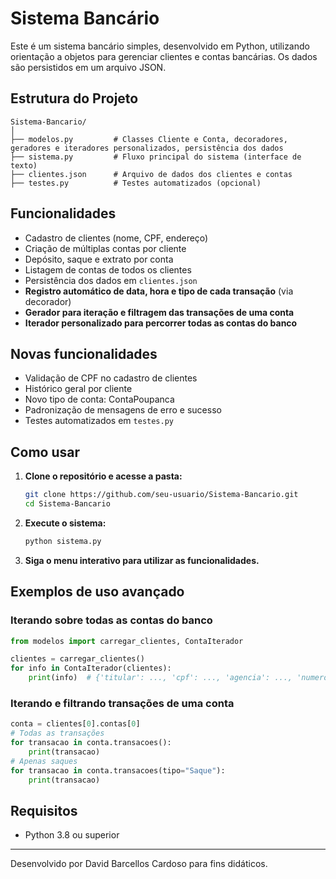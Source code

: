 # Sistema Bancário

Este é um sistema bancário simples, desenvolvido em Python, utilizando orientação a objetos para gerenciar clientes e contas bancárias. Os dados são persistidos em um arquivo JSON.

## Estrutura do Projeto

```text
Sistema-Bancario/
│
├── modelos.py         # Classes Cliente e Conta, decoradores, geradores e iteradores personalizados, persistência dos dados
├── sistema.py         # Fluxo principal do sistema (interface de texto)
├── clientes.json      # Arquivo de dados dos clientes e contas
├── testes.py          # Testes automatizados (opcional)
```

## Funcionalidades

- Cadastro de clientes (nome, CPF, endereço)
- Criação de múltiplas contas por cliente
- Depósito, saque e extrato por conta
- Listagem de contas de todos os clientes
- Persistência dos dados em `clientes.json`
- **Registro automático de data, hora e tipo de cada transação** (via decorador)
- **Gerador para iteração e filtragem das transações de uma conta**
- **Iterador personalizado para percorrer todas as contas do banco**

## Novas funcionalidades

- Validação de CPF no cadastro de clientes
- Histórico geral por cliente
- Novo tipo de conta: ContaPoupanca
- Padronização de mensagens de erro e sucesso
- Testes automatizados em `testes.py`

## Como usar

1. **Clone o repositório e acesse a pasta:**

   ```sh
   git clone https://github.com/seu-usuario/Sistema-Bancario.git
   cd Sistema-Bancario
   ```

2. **Execute o sistema:**

   ```sh
   python sistema.py
   ```

3. **Siga o menu interativo para utilizar as funcionalidades.**

## Exemplos de uso avançado

### Iterando sobre todas as contas do banco

```python
from modelos import carregar_clientes, ContaIterador

clientes = carregar_clientes()
for info in ContaIterador(clientes):
    print(info)  # {'titular': ..., 'cpf': ..., 'agencia': ..., 'numero': ..., 'saldo': ...}
```

### Iterando e filtrando transações de uma conta

```python
conta = clientes[0].contas[0]
# Todas as transações
for transacao in conta.transacoes():
    print(transacao)
# Apenas saques
for transacao in conta.transacoes(tipo="Saque"):
    print(transacao)
```

## Requisitos

- Python 3.8 ou superior

---

Desenvolvido por David Barcellos Cardoso para fins didáticos.
